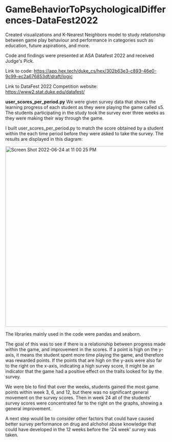# GameBehaviorToPsychologicalDifferences-DataFest2022
Created visualizations and K-Nearest Neighbors model to study relationship between game play behaviour and performance in categories such as education, future aspirations, and more.

Code and findings were presented at ASA Datafest 2022 and received Judge's Pick.


Link to code: https://app.hex.tech/duke_cs/hex/302b63e3-c893-46e0-9c99-ec2a676853df/draft/logic

Link to DataFest 2022 Competition website: https://www2.stat.duke.edu/datafest/

**user_scores_per_period.py**
We were given survey data that shows the learning progress of each student as they were playing the game called s5. 
The students participating in the study took the survey ever three weeks as they were making their way through the 
game. 

I built user_scores_per_period.py to match the score obtained by a student within the each time period before they
were asked to take the survey. The results are displayed in this diagram:

<img width="562" alt="Screen Shot 2022-06-24 at 11 00 25 PM" src="https://user-images.githubusercontent.com/97363991/175755846-01ecc547-dc04-430e-b385-4452d98d430a.png">

The libraries mainly used in the code were pandas and seaborn. 

The goal of this was to see if there is a relationship between progress made within the game, and improvement in the scores. 
If a point is high on the y-axis, it means the student spent more time playing the game, and therefore was rewarded points. If the points
that are high on the y-axis were also far to the right on the x-axis, indicating a high survey score, it might be an indicator that the 
game had a positive effect on the traits looked for by the survey. 

We were ble to find that over the weeks, students gained the most game points within week 3, 6, and 12, but there was no significant general movement on the survey scores. Then in week 24 all of the students' survey scores were concentrated far to the right on the graphs, showing a general improvement. 

A next step would be to consider other factors that could have caused better survey performance on drug and alchohol abuse knowledge
that could have developed in the 12 weeks before the '24 week' survey was taken. 
